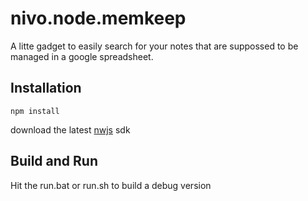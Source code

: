# nivo.node.memkeep

A litte gadget to easily search for your notes that are suppossed to be managed in a google spreadsheet.

## Installation

`npm install`

download the latest [nwjs](https://nwjs.io/) sdk

## Build and Run

Hit the run.bat or run.sh to build a debug version